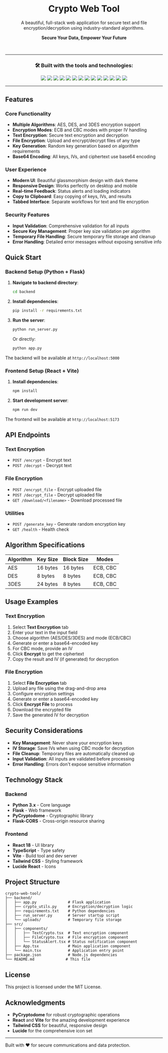
<div align="center">

# Crypto Web Tool

A beautiful, full-stack web application for secure text and file encryption/decryption using industry-standard algorithms.

 **Secure Your Data, Empower Your Future**

<br>

---

### 🛠️ Built with the tools and technologies:

<img src="https://img.shields.io/badge/-Flask-black?style=flat-square&logo=flask">
<img src="https://img.shields.io/badge/-JSON-black?style=flat-square&logo=json">
<img src="https://img.shields.io/badge/-Markdown-black?style=flat-square&logo=markdown">
<img src="https://img.shields.io/badge/-npm-CB3837?style=flat-square&logo=npm">
<img src="https://img.shields.io/badge/-Autoprefixer-DD3735?style=flat-square&logo=autoprefixer">
<img src="https://img.shields.io/badge/-PostCSS-DD3A0A?style=flat-square&logo=postcss">
<img src="https://img.shields.io/badge/-JavaScript-F7DF1E?style=flat-square&logo=javascript&logoColor=black">

<img src="https://img.shields.io/badge/-Gunicorn-499848?style=flat-square&logo=gunicorn">
<img src="https://img.shields.io/badge/-React-61DAFB?style=flat-square&logo=react&logoColor=black">
<img src="https://img.shields.io/badge/-Python-3776AB?style=flat-square&logo=python&logoColor=white">
<img src="https://img.shields.io/badge/-TypeScript-3178C6?style=flat-square&logo=typescript">
<img src="https://img.shields.io/badge/-Vite-646CFF?style=flat-square&logo=vite&logoColor=yellow">
<img src="https://img.shields.io/badge/-ESLint-4B32C3?style=flat-square&logo=eslint">
<img src="https://img.shields.io/badge/-YAML-CF2A2A?style=flat-square&logo=yaml">

</div>

---

## Features

### Core Functionality
- **Multiple Algorithms**: AES, DES, and 3DES encryption support
- **Encryption Modes**: ECB and CBC modes with proper IV handling
- **Text Encryption**: Secure text encryption and decryption
- **File Encryption**: Upload and encrypt/decrypt files of any type
- **Key Generation**: Random key generation based on algorithm requirements
- **Base64 Encoding**: All keys, IVs, and ciphertext use base64 encoding

### User Experience
- **Modern UI**: Beautiful glassmorphism design with dark theme
- **Responsive Design**: Works perfectly on desktop and mobile
- **Real-time Feedback**: Status alerts and loading indicators
- **Copy to Clipboard**: Easy copying of keys, IVs, and results
- **Tabbed Interface**: Separate workflows for text and file encryption

### Security Features
- **Input Validation**: Comprehensive validation for all inputs
- **Secure Key Management**: Proper key size validation per algorithm
- **Temporary File Handling**: Secure temporary file storage and cleanup
- **Error Handling**: Detailed error messages without exposing sensitive info

## Quick Start

### Backend Setup (Python + Flask)

1. **Navigate to backend directory**:
   ```bash
   cd backend
   ```

2. **Install dependencies**:
   ```bash
   pip install -r requirements.txt
   ```

3. **Run the server**:
   ```bash
   python run_server.py
   ```
   
   Or directly:
   ```bash
   python app.py
   ```

The backend will be available at `http://localhost:5000`

### Frontend Setup (React + Vite)

1. **Install dependencies**:
   ```bash
   npm install
   ```

2. **Start development server**:
   ```bash
   npm run dev
   ```

The frontend will be available at `http://localhost:5173`

## API Endpoints

### Text Encryption
- `POST /encrypt` - Encrypt text
- `POST /decrypt` - Decrypt text

### File Encryption
- `POST /encrypt_file` - Encrypt uploaded file
- `POST /decrypt_file` - Decrypt uploaded file
- `GET /download/<filename>` - Download processed file

### Utilities
- `POST /generate_key` - Generate random encryption key
- `GET /health` - Health check

## Algorithm Specifications

| Algorithm | Key Size | Block Size | Modes |
|-----------|----------|------------|-------|
| AES       | 16 bytes | 16 bytes   | ECB, CBC |
| DES       | 8 bytes  | 8 bytes    | ECB, CBC |
| 3DES      | 24 bytes | 8 bytes    | ECB, CBC |

## Usage Examples

### Text Encryption
1. Select **Text Encryption** tab
2. Enter your text in the input field
3. Choose algorithm (AES/DES/3DES) and mode (ECB/CBC)
4. Generate or enter a base64-encoded key
5. For CBC mode, provide an IV
6. Click **Encrypt** to get the ciphertext
7. Copy the result and IV (if generated) for decryption

### File Encryption
1. Select **File Encryption** tab
2. Upload any file using the drag-and-drop area
3. Configure encryption settings
4. Generate or enter a base64-encoded key
5. Click **Encrypt File** to process
6. Download the encrypted file
7. Save the generated IV for decryption

## Security Considerations

- **Key Management**: Never share your encryption keys
- **IV Storage**: Save IVs when using CBC mode for decryption
- **File Cleanup**: Temporary files are automatically cleaned up
- **Input Validation**: All inputs are validated before processing
- **Error Handling**: Errors don't expose sensitive information

## Technology Stack

### Backend
- **Python 3.x** - Core language
- **Flask** - Web framework
- **PyCryptodome** - Cryptographic library
- **Flask-CORS** - Cross-origin resource sharing

### Frontend
- **React 18** - UI library
- **TypeScript** - Type safety
- **Vite** - Build tool and dev server
- **Tailwind CSS** - Styling framework
- **Lucide React** - Icons

## Project Structure

```
crypto-web-tool/
├── backend/
│   ├── app.py              # Flask application
│   ├── crypto_utils.py     # Encryption/decryption logic
│   ├── requirements.txt    # Python dependencies
│   ├── run_server.py       # Server startup script
│   └── uploads/            # Temporary file storage
├── src/
│   ├── components/
│   │   ├── TextCrypto.tsx  # Text encryption component
│   │   ├── FileCrypto.tsx  # File encryption component
│   │   └── StatusAlert.tsx # Status notification component
│   ├── App.tsx             # Main application component
│   └── main.tsx            # Application entry point
├── package.json            # Node.js dependencies
└── README.md              # This file
```


## License

This project is licensed under the MIT License.

## Acknowledgments

- **PyCryptodome** for robust cryptographic operations
- **React** and **Vite** for the amazing development experience
- **Tailwind CSS** for beautiful, responsive design
- **Lucide** for the comprehensive icon set

---

Built with ❤️ for secure communications and data protection.
